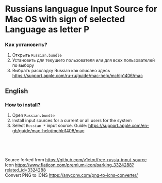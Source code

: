 # Russians languague Input Source for Mac OS with sign of selected Language as letter P

### Как установить?

1. Открыть `Russian.bundle`
2. Установить для текущего пользователя или для всех пользователей по выбору
3. Выбрать раскладку Russian как описано здесь https://support.apple.com/ru-ru/guide/mac-help/mchlp1406/mac


## English
### How to install?

1. Open `Russian.bundle`
2. Install input sources for a current or all users for the system
3. Select `Russian *` input source. Guide: https://support.apple.com/en-gb/guide/mac-help/mchlp1406/mac

<br>
<br>
<br>

Source forked from https://github.com/v1ctor/free-russia-input-source
<br>
Icon https://www.flaticon.com/premium-icon/parking_3324288?related_id=3324288
<br>
Convert PNG to ICNS https://anyconv.com/png-to-icns-converter/
